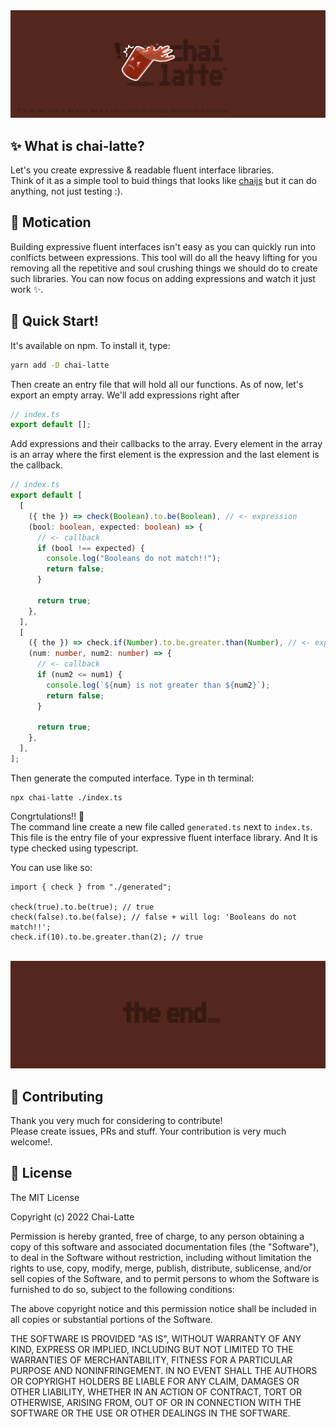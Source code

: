 <img src="./.github/repo_hero.png" />

## ✨ What is chai-latte?

Let's you create expressive & readable fluent interface libraries. <br/>
Think of it as a simple tool to buid things that looks like [chaijs](https://www.chaijs.com/) but it can do anything, not just testing :).

## 🤔 Motication

Building expressive fluent interfaces isn't easy as you can quickly run into conlficts between expressions. This tool will do all the heavy lifting for you removing all the repetitive and soul crushing things we should do to create such libraries.
You can now focus on adding expressions and watch it just work ✨.

## :rocket: Quick Start!

It's available on npm. To install it, type:

```sh
yarn add -D chai-latte
```

Then create an entry file that will hold all our functions.
As of now, let's export an empty array. We'll add expressions right after

```ts
// index.ts
export default [];
```

Add expressions and their callbacks to the array. Every element in the array is an array where the first element is the expression and the last element is the callback.

```ts
// index.ts
export default [
  [
    ({ the }) => check(Boolean).to.be(Boolean), // <- expression
    (bool: boolean, expected: boolean) => {
      // <- callback
      if (bool !== expected) {
        console.log("Booleans do not match!!");
        return false;
      }

      return true;
    },
  ],
  [
    ({ the }) => check.if(Number).to.be.greater.than(Number), // <- expression
    (num: number, num2: number) => {
      // <- callback
      if (num2 <= num1) {
        console.log(`${num} is not greater than ${num2}`);
        return false;
      }

      return true;
    },
  ],
];
```

Then generate the computed interface. Type in th terminal:

```
npx chai-latte ./index.ts
```

Congrtulations!! 🎉 <br/>
The command line create a new file called `generated.ts` next to `index.ts`. This file is the entry file of your expressive fluent interface library. And It is type checked using typescript.

You can use like so:

```tsx
import { check } from "./generated";

check(true).to.be(true); // true
check(false).to.be(false); // false + will log: 'Booleans do not match!!';
check.if(10).to.be.greater.than(2); // true
```

<br />
<img src="./.github/repo_footer.png" />
<br />

## :handshake: Contributing

Thank you very much for considering to contribute! <br />
Please create issues, PRs and stuff. Your contribution is very much welcome!.

## :book: License

The MIT License

Copyright (c) 2022 Chai-Latte

Permission is hereby granted, free of charge, to any person obtaining a copy
of this software and associated documentation files (the "Software"), to deal
in the Software without restriction, including without limitation the rights
to use, copy, modify, merge, publish, distribute, sublicense, and/or sell
copies of the Software, and to permit persons to whom the Software is
furnished to do so, subject to the following conditions:

The above copyright notice and this permission notice shall be included in all
copies or substantial portions of the Software.

THE SOFTWARE IS PROVIDED "AS IS", WITHOUT WARRANTY OF ANY KIND, EXPRESS OR
IMPLIED, INCLUDING BUT NOT LIMITED TO THE WARRANTIES OF MERCHANTABILITY,
FITNESS FOR A PARTICULAR PURPOSE AND NONINFRINGEMENT. IN NO EVENT SHALL THE
AUTHORS OR COPYRIGHT HOLDERS BE LIABLE FOR ANY CLAIM, DAMAGES OR OTHER
LIABILITY, WHETHER IN AN ACTION OF CONTRACT, TORT OR OTHERWISE, ARISING FROM,
OUT OF OR IN CONNECTION WITH THE SOFTWARE OR THE USE OR OTHER DEALINGS IN THE
SOFTWARE.
